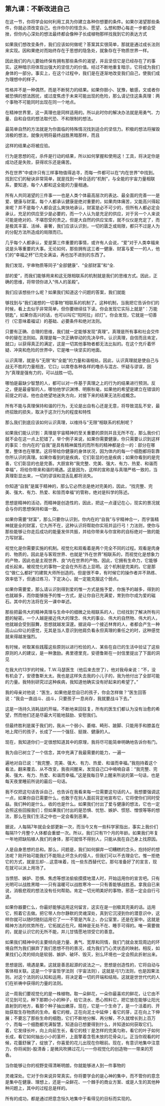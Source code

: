 

## 第九课：不新改进自己

在这一节，你将学会如何利用工具为你建立各种你想要的条件。如果尔渴望那些条件，你就必须改变自己。也许你尔的怪念头、愿望、么想和野心每走一步都会受挫，但你内心深处的想法最终都会像种子长成植物那样找我到它的表达方式

如果我们想改变条件，我们应该如何做呢？答案其实很简单，那就是通过成长法则来实现。因和果绝对而始终存在于思想的隐急处，就象存在于物质世界一样。

因此我们的内儿要始终保有拥有那些条件的渴望，并且坚信它是已经存在了的事实。这种暗示将体现出强大的坚信力的价值。经过不断地重复暗示，它将成为我们身体的一部分。事实上，在这个过程中，我们是在逐渐地改变我们自己，使我们成为理想中的样子。

性格并不是一种偶然，而是不断努力的结果。如果你胆小、犹豫，敏感，文或者你被恐惧的想法困扰，或过度焦虑于未来可能出现的危险，那么请记住这条真理：两个事物不可能同时出现在同一个地点。

在精神世界里，这一真理也是同样适用的。所以此时你的解决办法就是用勇气、力量、自和自信的想法取代恐、不和限制的想法。

最简单自然的方法就是为你面临的特殊情况找到适合的坚信力。积极的想法将摧毁消极的想法，就像光明将最终战胜黑暗那样，而且

这样的结果必将被应验。

行为是思想的花，杀件是行动的结果，所以如何掌握和使用这！工具，将决定你是成功还是失败，获得欢乐还是痛苦。

外在世界”中或许只有三样事物值得追寻，而每一件都可以在“内在世界”中找到。找到它们的秘诀非常简单，就是找到一种合适的“机制”，与全能的宇宙力量相联系，要知道，每个人都和这全能的力量相通。

所有人共同渴望的三件事一一也是人类个体最高层次的表达、最全面的完善一一是爱、健康与财富。每个人都承认健康是绝对重要的，如果肉体痛苦，又能高兴得起来呢？并不是每个人都会这么爽快地承认，财富是必不可少的，但所有人都必定会承认，充足的供应至少是必要的，而一个人认为是充足的供应，对于另一个人来说可能是绝对的、不堪怨受的贵之。但是大自然的供应宝库，就不仪仪是充定了，而是极其丰富、活绰、豪奢，我们应该认识到，一切的匮乏或局限，都只不过是人为的分配方法所造成的局限而已。

几乎每个人都承认，爱是第三件重要的事情，或许有人会说，“爱”对于人类幸福来说是头等重要的大事。无论如何，那些拥有这三者一健康、财富与爱一一的人，他们的“幸福之杯”已完全满溢，再也加不进别的东西了。

我们发现，宇串物质等同子“全部健康”、“全部财富”和“全.

部的爱”，而我们能够用来和这无限相联系的机制就是我们的思维方式。因此，正确的思维，将带领你进入“伟人的圣殿”。

我们应该想些什么呢？如果我们知道这个问题的答案，我们就能

够找到与“我们渴想的一切事物”相联系的机制了。这种机制，当我把它告诉你们的时候，看上去似乎非常简单，但你要继续往下读。你会发现它实际上就是“：万能钥匙”，如果你高兴的话，也可以叫它“阳阿拉」祁灯”。你会发现，它就是一切善行（它意味着福证）的基础、必要条件和绝对法则。

只要有正确、合理的思维，我们就一定能够发现“真理”。真理是所有事和社会交件中的替在法则如。真理是每一次正确举动的先决孕件。认识真理，自信而且肯定，就口」以获得真正的满定，这是一切其他事物者都无法比拟的。在这个充斤着怀疑、冲突和危险的世界中，它是唯一块坚实的地面。

认识真理，就是与“无限”和“全能”的力量和谐相处。因此，认识真理就是使自己与战无不胜的力量相连，它口」以席卷各种各样的噜杀与混古、怀疑与谬误，因为“真理是强有力的，可以战胜一切。

哪怕是最缺少智慧的人，都可以对一件基于真理之上的行为的结果进行预测。反之，便是最睿智的人，哪怕他学识渊博、明察秋毫，如果他的希望是建立在错误的前提之的话，他也会绝望地迷失方向，对接下来的结果无法形成概念。

所有不能与真理保持和谐的行为，无论是出自有心还是无意，将导致混乱不安，最终招致的损失，取决于这次行为的程度和特性

那么我们到底应该如何认识真理，以维持与“无限”相联系的机制呢？

如果我们能认识到：真理是宇宙精神的至关重要的原则并且无所不在，那么我价们就不会在这一点上犯错了。举个例子来说，如果你需要健康，你只需要认识到这样的事实：你内在的“自我”是具有精神属性的而所有的精神都是合一的：部分在哪里，整体也在哪里。这将带给你健康的身体状况，因为体内的每一个细胞都将彰靠你所认识的真理。如果你看到的是疾病，它们彰显的也是疾病；如果你看到的是完善，它们彰显的也是完善。大胆宣称“我完整、完美、强大、有力、热爱、和谐而幸福”，将给你带来和谐的境遇。这是因为，这样的宣称是与真理严格一致的，当真理彰显出来，一切的谬误和混舌乱都将消失。

你知道“自我”是属于精神的，那么它必然总是绝对完美的，因此，“找完整、完美、强大、有力、热爱、和皆而幸福”的管称，绝对是科学的陈述。

思想是精神的活动，而精神是创造性的，因此，把这一点谨记在心，现实的景况就会与你的思想保持和谐一致。

如果你需要“财富”，那么只要你认识到，你内在的“自我”与宇精神合一，而宇笛精神就是全的财富，它九所不在，这种认识将帮助你实班并运行弓！力法则，使你与那些能够让你走后成功的能量发伴共振，并给你带来与你宣称的自标绝对一致的能力写财富。

视觉化是你需要实施的机制。视觉化和观看着是两个完全不同的过程。观看是肉身的、物质的，因此是与客观世界、也就是“外在世界”相联系的，而视觉化是想象力的产物，因此也是主观世界、良“内在世界的产物。因此，它拥有生命力，它能够成长起来。被视觉化的事物一定会在外形态上显明。这个机制是完美的。它是那位“做仁么都好”的建筑大师所创造的。但是很不幸，有时候它的操作者并不熟练、效率低下，但通过练习，下定决心，就一定能克服这个弱点。

如果你需要爱，那么请认识到得到爱的惟一方式是施予爱，你施予的越多，得到的也就越多，而你能够施予的惟一方式，是让你自已充满爱，育到你尔成为爱的磁石。其中的方法将在另一课中单述。

那些把最伟大的精神真理与生命中的细微之处相联系的人，已经找到了解决所有问题的秘密。一个人越是接近伟大的理念、伟大的事业、伟大的自然物、伟大的人，他就越会受到鼓舞，思想就越发深邃。据说母一个接近林育的人，者都会产生一种高山山仰让的感觉，无其是当人意识到他肩负看永但真理的重任之的时，这种感觉就来得越发强烈。

有时候，听取某些践履这些原则以进行检验的人、某些在自已的生活中验证了这些原则的人的建议，是一种激励。弗里德里克，安德鲁斯在一封信里提出了下面的洞见

在我大约13岁的时候，T.W.马瑟医生（他后来去世了），他对我母亲说：“不，没有机会了，安德鲁斯太太。我也是这样失去我的小儿子的，我为他付出了全部可能的力量。我特别研究过这种疾病，我知道他确实没有好起来的希望了。”

我的母亲对他说：“医生，如果他是您自已的孩子，你会怎样做？”医生回答说：“我会一直战斗、战斗，只要孩子一息尚存，我就要战斗下去。”

这是一场持久消耗战的开端，不断地来回往复，所有的医生们都认为没有治愈的希望，然而他们还是尽最大可能地鼓励、安慰我们。

但最终胜利是属于我们的，我从一个弱小、萎缩、畸形、跛脚、只能用手和膝盖在地上爬行的孩子，长成了一一个强狂、挺拨、健康的人。

现在，我知道你们一定很想知道其中的原理，我将尽可能简单明确地告诉你有门。

我为自已树立了一个信念，其中充满了我最需要的能力，一遍一

遍地对自已说：“我完整、完美、强大、有力、热爱、和谐而幸福。”我抱持着这个看法，翻来覆去、从不改变，我夜间醒来，发现自己口中喃喃自语：“我完整、完美、强大、有力、热爱、和谐而幸福。”这是我每日早上醒来所说的第一句话，也是每天夜里睡前所说的最后一句话。

我不仅把这句话告诉自己，也告诉在我看来每一位需要这句话的人。我想要强调这一点，如果你自已需要什么，也敢于在别人面前背定地宣布它，它将使你们同时受益。我们种的是什么，收的也是什么。如果我们付出了爱与健康的想法，它也一定会照这些回报我们；但如果我们付出的是恐惧、忧愁、嫉妒、惯怒、憎恨等等的想法，那么在我们生活之中也一定会看到恶果。

据说，人每隔7年就会全部更新一次，而当今又有一些科学家指出，事实上我价们每隔11个月整个人体都会重塑一次。所以，我们只有11个月的年龄。如果我们年复一年地把缺陷植人我们的身体，那可就怪不得别人，只能从我在自己身上找原因。

人是自身思想的总和。那么，问题是，我们如何摒弃一切糟糕的念头，抱持好的想法呢？刚开始可能我们不能阻止坏念头的侵人，但我们可以不去理会它。惟一拒绝它的方式，就是忘却-…这意味着，找一些东西替代它。那句准备好了的宣言，现在就可以派上用场了。

当愤怒、嫉妒、恐惧、焦虑等想法偷偷摸摸地潜人时，开始运用你的宣言吧。只有光明可以战胜黑暗一一只有温暖可以战胜寒冷一一只有善能够战胜恶。拿我自已来说，消极悲观的想法没有任何帮助。肯定一切光明美好的事物，邪恶一定会自行弓退。

如果你器要仁么，你最好能够运用这何留言，这实在是一创极其完美的话。运用它，照着它去做。把它带人你尔静默的灵魂深处，真到它沉浸到你的潜意识中，这样你就可以随时随刻运用它了一一不管是汽车上、办公室里，还是在家中。这就是精神方法的优势所在，它拓就近在尺。精神是无处不在、睡手可得的。唯一需要做的，就是认识它的无所不能，并儿甘情愿地领受它的善意。

如果我们精神中的主要倾向是力量、勇气、宽厚和同情，我们门就会发现周边的环境自然为我们摒弃了我们思想不符的景况，成为我们门心灵状态的映射。相反，如果找们心灵的倾向是软弱、嫉妒、破环、毁灭，别么环境也一定会照此折射出来。

思想是因，境遇是果。这就是善恶起源的说法之一。思想是创造性的，它将自动与客体相关联。这是一个宇宙哲学法则（宇宙法则），这就是弓1力法则，也是因果法则。对这个法则的认知和运用，将决定着一切的开端和结局。这就是世世代代的人们在祈祷中获得的力量的法则。

这一周我们要视觉化的是一株植物。取一朵鲜花，一朵你最喜欢的鲜花，让它由不可见到可见，种下那颗小小的种子，给它浇水、悉心照料它，把它放在能够让阳光直射到的地方，看那个种子抽出嫩芽。现在，它是一个生命了，是一个活着的、开始获取生存物质的生命。看它的根，正在向泥土中延伸；看它的芽，正在向上下伸展；不要忘了那些生命的细胞，它们不断地分解、再分解，不久就增长到上百万个，而每一个细胞都充满智慧，知道自已想要得到什么，并知道如何获取它们。着，它发绿长叶，向上向前生长，看它的枝丫是怎样的完美匀称，看它的叶子如何长成，看它如何抽出小小的茎杆，上面擎着含苞未放的花骨朵儿。正当你观看的时候，花蕾舒展了，绽放了，你喜爱的花儿出现在你眼前。现在，有意识地集中注意力，你将闻到-股清香；是微风吹拂过花儿一一你视觉化的创造物一一带来的芳香。

当你能够让你的视野变得清晰明朗，你就能够进人到一件事物的

灵魂深处。它对于你来说异常真实。你将要学会的是心神的集中，而不管你的意念是集中在健康、理想上，还是一朵鲜花、一个棘手的商业方案、或是人生的其他种种问题上，其中的过程总是样的。

所有的成功，都是通过把意念恒久地集中于看得见的目标而实现的。

